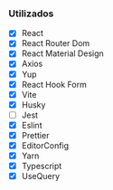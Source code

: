 ### Utilizados

- [x] React
- [x] React Router Dom
- [x] React Material Design
- [x] Axios
- [x] Yup
- [x] React Hook Form
- [x] Vite
- [x] Husky
- [ ] Jest
- [x] Eslint
- [x] Prettier
- [x] EditorConfig
- [x] Yarn  
- [x] Typescript
- [x] UseQuery